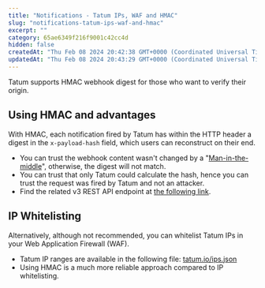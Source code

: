 ```yaml
---
title: "Notifications - Tatum IPs, WAF and HMAC"
slug: "notifications-tatum-ips-waf-and-hmac"
excerpt: ""
category: 65ae6349f216f9001c42cc4d
hidden: false
createdAt: "Thu Feb 08 2024 20:42:38 GMT+0000 (Coordinated Universal Time)"
updatedAt: "Thu Feb 08 2024 20:43:29 GMT+0000 (Coordinated Universal Time)"
---
```

Tatum supports HMAC webhook digest for those who want to verify their origin. 

## Using HMAC and advantages

With HMAC, each notification fired by Tatum has within the HTTP header a digest in the `x-payload-hash` field, which users can reconstruct on their end. 

- You can trust the webhook content wasn't changed by a "[Man-in-the-middle](https://en.wikipedia.org/wiki/Man-in-the-middle_attack)", otherwise, the digest will not match.
- You can trust that only Tatum could calculate the hash, hence you can trust the request was fired by Tatum and not an attacker.
- Find the related v3 REST API endpoint at [the following link](https://apidoc.tatum.io/tag/Notification-subscriptions/#operation/enableWebHookHmac).

## IP Whitelisting

Alternatively, although not recommended, you can whitelist Tatum IPs in your Web Application Firewall (WAF). 

- Tatum IP ranges are available in the following file: [tatum.io/ips.json](https://ips.tatum.io/ips.json)
- Using HMAC is a much more reliable approach compared to IP whitelisting.
